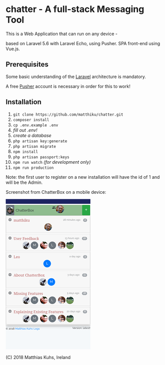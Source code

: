 # chatter - A full-stack Messaging Tool

This is a Web Application that can run on any device -

based on Laravel 5.6 with Laravel Echo, using Pusher. SPA front-end using Vue.js.

## Prerequisites

Some basic understanding of the [Laravel](https://laravel.com) architecture is mandatory.

A free [Pusher](https://pusher.com) account is necessary in order for this to work!

## Installation

1. `git clone https://github.com/matthiku/chatter.git`
1. `composer install`
1. `cp .env.example .env`
1. _fill out .env!_
1. _create a database_
1. `php artisan key:generate`
1. `php artisan migrate`
1. `npm install`
1. `php artisan passport:keys`
1. `npm run watch` _(for development only)_
1. `npm run production`

Note: the first user to register on a new installation will have the id of 1 and will be the Admin.

Screenshot from ChatterBox on a mobile device:

![screenshot](https://raw.githubusercontent.com/matthiku/chatter/master/public/static/mobile-screenshot-small.png)

(C) 2018 Matthias Kuhs, Ireland
